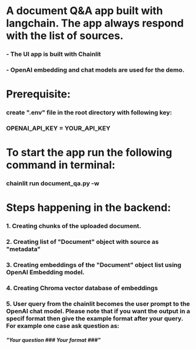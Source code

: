 # A document Q&A app built with langchain. The app always respond with the list of sources.
### - The UI app is built with Chainlit
### - OpenAI embedding and chat models are used for the demo. 
#
# Prerequisite:
### create ".env" file in the root directory with following key:
### OPENAI_API_KEY = YOUR_API_KEY
#
# To start the app run the following command in terminal: 
### chainlit run document_qa.py -w  
#
# Steps happening in the backend:
### 1. Creating chunks of the uploaded document.
### 2. Creating list of "Document" object with source as "metadata"
### 3. Creating embeddings of the "Document" object list using OpenAI Embedding model.
### 4. Creating Chroma vector database of embeddings
### 5. User query from the chainlit becomes the user prompt to the OpenAI chat model. Please note that if you want the output in a specif format then give the example format after your query. For example one case ask question as:
##### "Your question ### Your format ###"